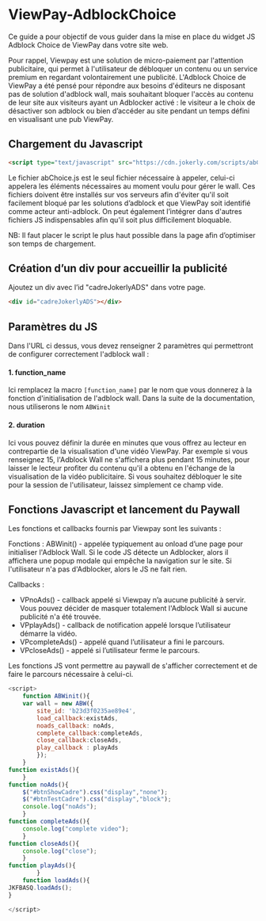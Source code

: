# ViewPay-AdblockChoice

Ce guide a pour objectif de vous guider dans la mise en place du widget JS Adblock Choice de ViewPay dans votre site web.

Pour rappel, Viewpay est une solution de micro-paiement par l'attention publicitaire, qui permet à l'utilisateur de débloquer un contenu ou un service premium en regardant volontairement une publicité.
L'Adblock Choice de ViewPay a été pensé pour répondre aux besoins d'éditeurs ne disposant pas de solution d'adblock wall, mais souhaitant bloquer l'accès au contenu de leur site aux visiteurs ayant un Adblocker activé : le visiteur a le choix de désactiver son adblock ou bien d’accéder au site pendant un temps défini en visualisant une pub ViewPay.

## Chargement du Javascript
```html
<script type="text/javascript" src="https://cdn.jokerly.com/scripts/abChoice.js?[function_name]&[duration]"></script> 
```
Le fichier abChoice.js est le seul fichier nécessaire à appeler, celui-ci appelera les éléments nécessaires au moment voulu pour gérer le wall.
Ces fichiers doivent être installés sur vos serveurs afin d'éviter qu'il soit facilement bloqué par les solutions d’adblock et que ViewPay soit identifié comme acteur anti-adblock.
On peut également l’intégrer dans d'autres fichiers JS indispensables afin qu'il soit plus difficilement bloquable.

NB: Il faut placer le script le plus haut possible dans la page afin d’optimiser son temps de chargement.

## Création d’un div pour accueillir la publicité
Ajoutez un div avec l’id "cadreJokerlyADS" dans votre page. 
```html
<div id="cadreJokerlyADS"></div>
```
## Paramètres du JS

Dans l'URL ci dessus, vous devez renseigner 2 paramètres qui permettront de configurer correctement l'adblock wall : 

#### 1. function_name

Ici remplacez la macro ```[function_name]``` par le nom que vous donnerez à la fonction d'initialisation de l'adblock wall. Dans la suite de la documentation, nous utiliserons le nom ```ABWinit```

#### 2. duration

Ici vous pouvez définir la durée en minutes que vous offrez au lecteur en contrepartie de la visualisation d'une vidéo ViewPay. Par exemple si vous renseignez 15, l'Adblock Wall ne s'affichera plus pendant 15 minutes, pour laisser le lecteur profiter du contenu qu'il a obtenu en l'échange de la visualisation de la vidéo publicitaire. Si vous souhaitez débloquer le site pour la session de l'utilisateur, laissez simplement ce champ vide.

## Fonctions Javascript et lancement du Paywall

Les fonctions et callbacks fournis par Viewpay sont les suivants : 

Fonctions : 
ABWinit() - appelée typiquement au onload d’une page pour initialiser l'Adblock Wall. Si le code JS détecte un Adblocker, alors il affichera une popup modale qui empêche la navigation sur le site. Si l'utilisateur n'a pas d'Adblocker, alors le JS ne fait rien. 

Callbacks :
- VPnoAds() - callback appelé si Viewpay n’a aucune publicité à servir. Vous pouvez décider de masquer totalement l'Adblock Wall si aucune publicité n'a été trouvée.
- VPplayAds() - callback de notification appelé lorsque l’utilisateur démarre la vidéo.
- VPcompleteAds() - appelé quand l’utilisateur a fini le parcours.
- VPcloseAds() - appelé si l’utilisateur ferme le parcours.

Les fonctions JS vont permettre au paywall de s'afficher correctement et de faire le parcours nécessaire à celui-ci.
```javascript
<script>
	function ABWinit(){
	var wall = new ABW({
		site_id: 'b23d3f0235ae89e4',
		load_callback:existAds,
		noads_callback: noAds,
		complete_callback:completeAds,
		close_callback:closeAds,
		play_callback : playAds
		});
	}
function existAds(){
	}
function noAds(){
	$("#btnShowCadre").css("display","none");
	$("#btnTestCadre").css("display","block");
	console.log("noAds");
	}	
function completeAds(){
	console.log("complete video");
	}	
function closeAds(){
	console.log("close");
	}	
function playAds(){
		}		
	function loadAds(){	
JKFBASQ.loadAds();	
}

</script>
```

